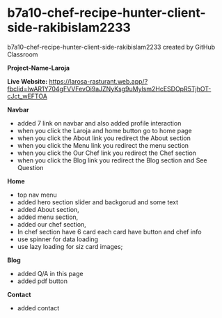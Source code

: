 # b7a10-chef-recipe-hunter-client-side-rakibislam2233
b7a10-chef-recipe-hunter-client-side-rakibislam2233 created by GitHub Classroom

**Project-Name-Laroja**

**Live Website:** https://larosa-rasturant.web.app/?fbclid=IwAR1Y704gFVVFevOi9aJZNyKsg9uMylsm2HcESDOpR5TjhOT-cJct_wEFTOA

**Navbar**
* added 7 link on navbar and also added profile interaction
* when you click the Laroja and home button go to home page
* when you click the About link  you redirect the About section
* when you click the Menu link you redirect the menu section
* when you click the Our Chef link you redirect the Chef  section
* when you click the Blog link you redirect the Blog section and See Question 


**Home**
* top nav menu
* added hero section slider and backgorud and some text
* added About  section,
* added menu  section,
* added our chef  section,
* In chef section have 6 card each card have button and chef info
* use spinner for data loading
* use lazy loading for siz card images;

**Blog**
* added Q/A in this page
* added pdf button

**Contact**
* added contact